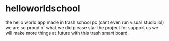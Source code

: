 # helloworldschool
the hello world app made in trash school pc (cant even run visual studio lol)
we are so proud of what we did please star the project for support us we will make more things at future with this trash smart board.
